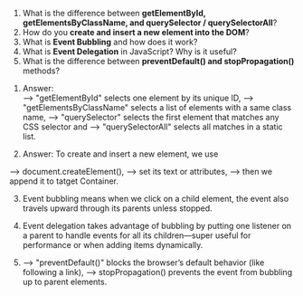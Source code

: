 1. What is the difference between **getElementById, getElementsByClassName, and querySelector / querySelectorAll**?
2. How do you **create and insert a new element into the DOM**?
3. What is **Event Bubbling** and how does it work?
4. What is **Event Delegation** in JavaScript? Why is it useful?
5. What is the difference between **preventDefault() and stopPropagation()** methods?

<!-- Answers  -->

1. Answer:  
   --> "getElementById" selects one element by its unique ID,
   --> "getElementsByClassName" selects a list of elements with a same class name,
   --> "querySelector" selects the first element that matches any CSS selector and
   --> "querySelectorAll" selects all matches in a static list.

2. Answer: To create and insert a new element, we use

--> document.createElement(),
--> set its text or attributes,
--> then we append it to tatget Container.

3.  Event bubbling means when we click on a child element, the event also travels upward through its parents unless stopped.

4.  Event delegation takes advantage of bubbling by putting one listener on a parent to handle events for all its children—super useful for performance or when adding items dynamically.

5.  --> "preventDefault()" blocks the browser’s default behavior (like following a link),
    --> stopPropagation() prevents the event from bubbling up to parent elements.
